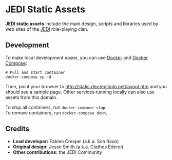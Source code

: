 # JEDI Static Assets

**JEDI static assets** include the main design, scripts and libraries used by web sites of the [JEDI](https://www.jediholo.net) role-playing clan.

## Development

To make local development easier, you can use [Docker](https://docs.docker.com/engine/install/) and [Docker Compose](https://docs.docker.com/compose/install/):

```
# Pull and start container
docker-compose up -d
```

Then, point your browser to http://static.dev.jediholo.net/layout.htm and you should see a sample page. Other services running locally can also use assets from this domain.

To stop all containers, run `docker-compose stop`. \
To remove containers, run `docker-compose down`.

## Credits

- **Lead developer:** Fabien Crespel (a.k.a. Soh Raun)
- **Original design:** Jesse Smith (a.k.a. Ctathos Ederoi)
- **Other contributions:** the JEDI Community
